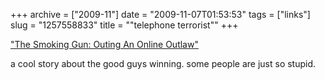+++
archive = ["2009-11"]
date = "2009-11-07T01:53:53"
tags = ["links"]
slug = "1257558833"
title = "\"telephone terrorist\""
+++

["The Smoking Gun: Outing An Online Outlaw"][1]

a cool story about the good guys winning. some people are just so stupid.

[1]: http://www.thesmokinggun.com/archive/years/2009/0803091pranknet1.html

